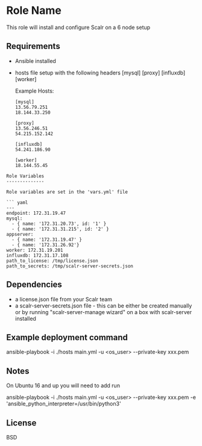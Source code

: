Role Name
=========

This role will install and configure Scalr on a 6 node setup

Requirements
------------

- Ansible installed
- hosts file setup with the following headers
  [mysql]
  [proxy]
  [influxdb]
  [worker]

  Example Hosts:
  ```
  [mysql]
  13.56.79.251
  18.144.33.250

  [proxy]
  13.56.246.51
  54.215.152.142

  [influxdb]
  54.241.186.90

  [worker]
  18.144.55.45
```
Role Variables
--------------

Role variables are set in the 'vars.yml' file

``` yaml
---
endpoint: 172.31.19.47
mysql:
  - { name: '172.31.20.73', id: '1' }
  - { name: '172.31.31.215', id: '2' }
appserver:
  - { name: '172.31.19.47' }
  - { name: '172.31.26.92'}
worker: 172.31.19.201
influxdb: 172.31.17.108
path_to_license: /tmp/license.json
path_to_secrets: /tmp/scalr-server-secrets.json

```

Dependencies
------------

- a license.json file from your Scalr team
- a scalr-server-secrets.json file - this can be either be created manually or by running "scalr-server-manage wizard" on a box with
  scalr-server installed

Example deployment command
----------------
ansible-playbook -i ./hosts main.yml -u <os_user> --private-key xxx.pem

Notes
----------------
On Ubuntu 16 and up you will need to add run

ansible-playbook -i ./hosts main.yml -u <os_user> --private-key xxx.pem -e 'ansible_python_interpreter=/usr/bin/python3'

License
-------

BSD

